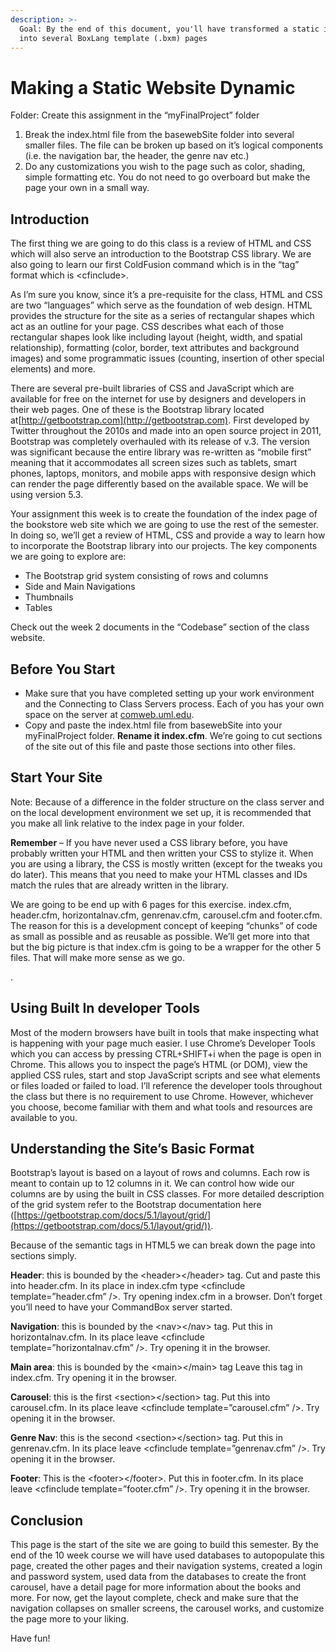 ```yaml
---
description: >-
  Goal: By the end of this document, you'll have transformed a static index.html
  into several BoxLang template (.bxm) pages
---
```


# Making a Static Website Dynamic

Folder: Create this assignment in the “myFinalProject” folder

1. Break the index.html file from the basewebSite folder into several smaller files. The file can be broken up based on it’s logical components (i.e. the navigation bar, the header, the genre nav etc.)
2. Do any customizations you wish to the page such as color, shading, simple formatting etc. You do not need to go overboard but make the page your own in a small way.

## Introduction

The first thing we are going to do this class is a review of HTML and CSS which will also serve an introduction to the Bootstrap CSS library. We are also going to learn our first ColdFusion command which is in the “tag” format which is \<cfinclude>.

As I’m sure you know, since it’s a pre-requisite for the class, HTML and CSS are two “languages” which serve as the foundation of web design. HTML provides the structure for the site as a series of rectangular shapes which act as an outline for your page. CSS describes what each of those rectangular shapes look like including layout (height, width, and spatial relationship), formatting (color, border, text attributes and background images) and some programmatic issues (counting, insertion of other special elements) and more.

There are several pre-built libraries of CSS and JavaScript which are available for free on the internet for use by designers and developers in their web pages. One of these is the Bootstrap library located at[http://getbootstrap.com](http://getbootstrap.com). First developed by Twitter throughout the 2010s and made into an open source project in 2011, Bootstrap was completely overhauled with its release of v.3. The version was significant because the entire library was re-written as “mobile first” meaning that it accommodates all screen sizes such as tablets, smart phones, laptops, monitors, and mobile apps with responsive design which can render the page differently based on the available space. We will be using version 5.3.

Your assignment this week is to create the foundation of the index page of the bookstore web site which we are going to use the rest of the semester. In doing so, we’ll get a review of HTML, CSS and provide a way to learn how to incorporate the Bootstrap library into our projects. The key components we are going to explore are:

* The Bootstrap grid system consisting of rows and columns
* Side and Main Navigations
* Thumbnails
* Tables

Check out the week 2 documents in the “Codebase” section of the class website.

## Before You Start

* Make sure that you have completed setting up your work environment and the Connecting to Class Servers process. Each of you has your own space on the server at [comweb.uml.edu](http://comweb.uml.edu).
* Copy and paste the index.html file from basewebSite into your myFinalProject folder. **Rename it index.cfm**. We’re going to cut sections of the site out of this file and paste those sections into other files.

## Start Your Site

Note: Because of a difference in the folder structure on the class server and on the local development environment we set up, it is recommended that you make all link relative to the index page in your folder.

**Remember** – If you have never used a CSS library before, you have probably written your HTML and then written your CSS to stylize it. When you are using a library, the CSS is mostly written (except for the tweaks you do later). This means that you need to make your HTML classes and IDs match the rules that are already written in the library.

We are going to be end up with 6 pages for this exercise. index.cfm, header.cfm, horizontalnav.cfm, genrenav.cfm, carousel.cfm and footer.cfm. The reason for this is a development concept of keeping “chunks” of code as small as possible and as reusable as possible. We’ll get more into that but the big picture is that index.cfm is going to be a wrapper for the other 5 files. That will make more sense as we go.

.

## Using Built In developer Tools

Most of the modern browsers have built in tools that make inspecting what is happening with your page much easier. I use Chrome’s Developer Tools which you can access by pressing CTRL+SHIFT+i when the page is open in Chrome. This allows you to inspect the page’s HTML (or DOM), view the applied CSS rules, start and stop JavaScript scripts and see what elements or files loaded or failed to load. I’ll reference the developer tools throughout the class but there is no requirement to use Chrome. However, whichever you choose, become familiar with them and what tools and resources are available to you.

## Understanding the Site’s Basic Format

Bootstrap’s layout is based on a layout of rows and columns. Each row is meant to contain up to 12 columns in it. We can control how wide our columns are by using the built in CSS classes. For more detailed description of the grid system refer to the Bootstrap documentation here ([https://getbootstrap.com/docs/5.1/layout/grid/](https://getbootstrap.com/docs/5.1/layout/grid/)).

Because of the semantic tags in HTML5 we can break down the page into sections simply.

**Header**: this is bounded by the \<header>\</header> tag. Cut and paste this into header.cfm. In its place in index.cfm type \<cfinclude template=”header.cfm” />. Try opening index.cfm in a browser. Don’t forget you’ll need to have your CommandBox server started.

**Navigation**: this is bounded by the \<nav>\</nav> tag. Put this in horizontalnav.cfm. In its place leave \<cfinclude template=”horizontalnav.cfm” />. Try opening it in the browser.

**Main area**: this is bounded by the \<main>\</main> tag Leave this tag in index.cfm. Try opening it in the browser.

**Carousel**: this is the first \<section>\</section> tag. Put this into carousel.cfm. In its place leave \<cfinclude template=”carousel.cfm” />. Try opening it in the browser.

**Genre Nav**: this is the second \<section>\</section> tag. Put this in genrenav.cfm. In its place leave \<cfinclude template=”genrenav.cfm” />. Try opening it in the browser.

**Footer**: This is the \<footer>\</footer>. Put this in footer.cfm. In its place leave \<cfinclude template=”footer.cfm” />. Try opening it in the browser.

## Conclusion

This page is the start of the site we are going to build this semester. By the end of the 10 week course we will have used databases to autopopulate this page, created the other pages and their navigation systems, created a login and password system, used data from the databases to create the front carousel, have a detail page for more information about the books and more. For now, get the layout complete, check and make sure that the navigation collapses on smaller screens, the carousel works, and customize the page more to your liking.

Have fun!
